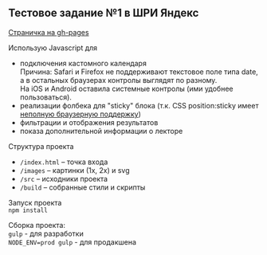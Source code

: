 ## Тестовое задание №1 в ШРИ Яндекс
[Страничка на gh-pages](https://ianazol.github.io/yandex-task-1/)   

Использую Javascript для
* подключения кастомного календаря   
Причина: Safari и Firefox не поддерживают текстовое поле типа date, а в остальных браузерах контролы выглядят по разному.   
На iOS и Android оставила системные контролы (ими удобнее пользоваться).
* реализации фолбека для "sticky" блока (т.к. CSS position:sticky имеет [неполную браузерную поддержку](http://caniuse.com/#search=sticky))   
* фильтрации и отображения результатов   
* показа дополнительной информации о лекторе

Структура проекта

  * `/index.html` – точка входа
  * `/images` – картинки (1x, 2x) и svg
  * `/src` –  исходники проекта
  * `/build` – собранные стили и скрипты
  
  Запуск проекта   
  `npm install` 
  
  Сборка проекта:   
  `gulp` - для разработки   
  `NODE_ENV=prod gulp` - для продакшена
